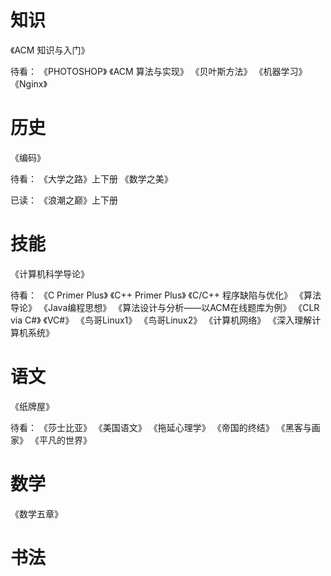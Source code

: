 # 知识

《ACM 知识与入门》

待看：
《PHOTOSHOP》
《ACM 算法与实现》
《贝叶斯方法》
《机器学习》
《Nginx》

# 历史

《编码》

待看：
《大学之路》上下册
《数学之美》

已读：
《浪潮之巅》上下册

# 技能

《计算机科学导论》

待看：
《C Primer Plus》
《C++ Primer Plus》
《C/C++ 程序缺陷与优化》
《算法导论》
《Java编程思想》
《算法设计与分析——以ACM在线题库为例》
《CLR via C#》
《VC#》
《鸟哥Linux1》
《鸟哥Linux2》
《计算机网络》
《深入理解计算机系统》

# 语文

《纸牌屋》

待看：
《莎士比亚》
《美国语文》
《拖延心理学》
《帝国的终结》
《黑客与画家》
《平凡的世界》

# 数学

《数学五章》

# 书法
